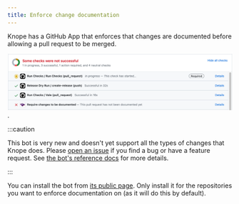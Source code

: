 ```yaml
---
title: Enforce change documentation
---
```


Knope has a GitHub App that enforces that changes are documented before allowing a pull request to be merged.

![Screenshot of a GitHub pull request with a failing status check entitled "Require changes to be documented"](./enforce-changes.png).

:::caution

This bot is very new and doesn't yet support all the types of changes that Knope does.
Please [open an issue](https://knope-dev/knope/issues/new) if you find a bug or have a feature request.
See [the bot's reference docs](/reference/bot) for more details.

:::

You can install the bot from [its public page](https://github.com/apps/knope-bot).
Only install it for the repositories you want to enforce documentation on (as it will do this by default).
